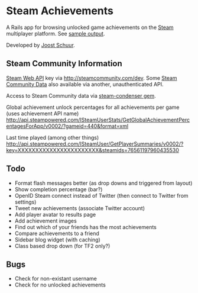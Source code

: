 Steam Achievements
==================

A Rails app for browsing unlocked game achievements on the [Steam](http:/steamgames.com) multiplayer platform. See [sample output](http://by.joostschuur.com/steam/a/jschuur/tf2).

Developed by [Joost Schuur](http://joostschuur.com).

Steam Community Information
---------------------------

[Steam Web API](http://developer.valvesoftware.com/wiki/Steam_Web_API) key via http://steamcommunity.com/dev. Some [Steam Community Data](https://partner.steamgames.com/documentation/community_data) also available via another, unauthenticated API.

Access to Steam Community data via [steam-condenser gem](https://github.com/koraktor/steam-condenser/).

Global achievement unlock percentages for all achievements per game (uses achievement API name)
http://api.steampowered.com/ISteamUserStats/GetGlobalAchievementPercentagesForApp/v0002/?gameid=440&format=xml

Last time played (among other things)
http://api.steampowered.com/ISteamUser/GetPlayerSummaries/v0002/?key=XXXXXXXXXXXXXXXXXXXXXXX&steamids=76561197960435530

Todo
----

* Format flash messages better (as drop downs and triggered from layout)
* Show completion percentage (bar?)
* OpenID Steam connect instead of Twitter (then connect to Twitter from settings)
* Tweet new achievements (associate Twitter account)
* Add player avatar to results page
* Add achievement images
* Find out which of your friends has the most achievements
* Compare achievements to a friend
* Sidebar blog widget (with caching)
* Class based drop down (for TF2 only?)

Bugs
----

* Check for non-existant username
* Check for no unlocked achievements